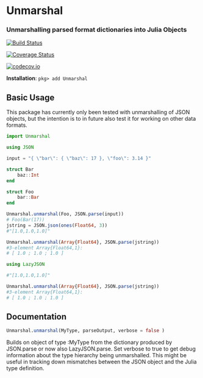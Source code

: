# Unmarshal
### Unmarshalling parsed format dictionaries into Julia Objects

[![Build Status](https://travis-ci.org/lwabeke/Unmarshal.jl.svg?branch=master)](https://travis-ci.org/lwabeke/Unmarshal.jl)

[![Coverage Status](https://coveralls.io/repos/github/lwabeke/Unmarshal.jl/badge.svg)](https://coveralls.io/github/lwabeke/Unmarshal.jl)

[![codecov.io](http://codecov.io/github/lwabeke/Unmarshal.jl/coverage.svg?branch=master)](http://codecov.io/github/lwabeke/Unmarshal.jl?branch=master)


**Installation**: `pkg> add Unmarshal`


## Basic Usage

This package has currently only been tested with unmarshalling of JSON objects, but the intention is to in future also test it for working on other data formats.

```julia
import Unmarshal

using JSON

input = "{ \"bar\": { \"baz\": 17 }, \"foo\": 3.14 }"

struct Bar
    baz::Int
end

struct Foo
    bar::Bar
end

Unmarshal.unmarshal(Foo, JSON.parse(input))
# Foo(Bar(17))
jstring = JSON.json(ones(Float64, 3))
#"[1.0,1.0,1.0]"

Unmarshal.unmarshal(Array{Float64}, JSON.parse(jstring))
#3-element Array{Float64,1}:
# [ 1.0 ; 1.0 ; 1.0 ]
```

```julia
using LazyJSON

#"[1.0,1.0,1.0]"

Unmarshal.unmarshal(Array{Float64}, JSON.parse(jstring))
#3-element Array{Float64,1}:
# [ 1.0 ; 1.0 ; 1.0 ]
```

## Documentation

```julia
Unmarshal.unmarshal(MyType, parseOutput, verbose = false )
```
Builds on object of type :MyType from the dictionary produced by JSON.parse or now also LazyJSON.parse. Set verbose to true to get debug information about the type hierarchy being unmarshalled. This might be useful in tracking down mismatches between the JSON object and the Julia type definition.


